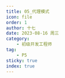 ```yaml
---
title: 05_代理模式
icon: file
order: 1
author: 十七
date: 2023-08-16 周三
category:
	- 初级开发工程师
tag:
	- P5
sticky: true
index: true
---
```

